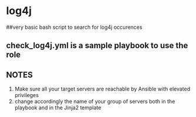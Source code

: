# log4j
##very basic bash script to search for log4j occurences

## check_log4j.yml is a sample playbook to use the role

## NOTES
1. Make sure all your target servers are reachable by Ansible with elevated privileges
2. change accordingly the name of your group of servers both in the playbook and in the Jinja2 template

